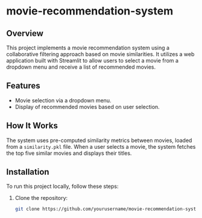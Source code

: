 # movie-recommendation-system

## Overview
This project implements a movie recommendation system using a collaborative filtering approach based on movie similarities. It utilizes a web application built with Streamlit to allow users to select a movie from a dropdown menu and receive a list of recommended movies.

## Features
- Movie selection via a dropdown menu.
- Display of recommended movies based on user selection.

## How It Works
The system uses pre-computed similarity metrics between movies, loaded from a `similarity.pkl` file. When a user selects a movie, the system fetches the top five similar movies and displays their titles.

## Installation
To run this project locally, follow these steps:
1. Clone the repository:
   ```bash
   git clone https://github.com/yourusername/movie-recommendation-system.git
